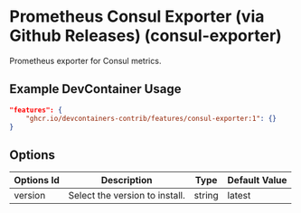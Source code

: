 
# Prometheus Consul Exporter (via Github Releases) (consul-exporter)

Prometheus exporter for Consul metrics.

## Example DevContainer Usage

```json
"features": {
    "ghcr.io/devcontainers-contrib/features/consul-exporter:1": {}
}
```

## Options

| Options Id | Description | Type | Default Value |
|-----|-----|-----|-----|
| version | Select the version to install. | string | latest |


